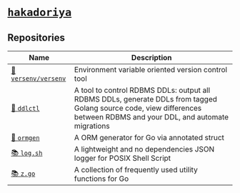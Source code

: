 # [`hakadoriya`](https://github.com/hakadoriya)

## Repositories

<!--
📝 docs
🔧 tool
🧰 collection of tools
📚 library
-->

| Name                                                      | Description                                                                                                                                                             |
| --------------------------------------------------------- | ----------------------------------------------------------------------------------------------------------------------------------------------------------------------- |
| [🧰 `versenv/versenv`](https://github.com/versenv/versenv) | Environment variable oriented version control tool                                                                                                                      |
| [🔧 `ddlctl`](https://github.com/hakadoriya/ddlctl)        | A tool to control RDBMS DDLs: output all RDBMS DDLs, generate DDLs from tagged Golang source code, view differences between RDBMS and your DDL, and automate migrations |
| [🔧 `ormgen`](https://github.com/hakadoriya/ormgen)        | A ORM generator for Go via annotated struct                                                                                                                             |
| [📚 `log.sh`](https://github.com/hakadoriya/log.sh)        | A lightweight and no dependencies JSON logger for POSIX Shell Script                                                                                                    |
| [📚 `z.go`](https://github.com/hakadoriya/z.go)            | A collection of frequently used utility functions for Go                                                                                                                |
